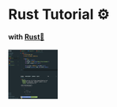 # Rust Tutorial ⚙️

#### with [Rust🏡](https://www.rust-lang.org/learn/get-started)

<img src="https://github.com/jasper-oh/Rust-Tutorial/blob/master/rust.png" width="100" height="100">
